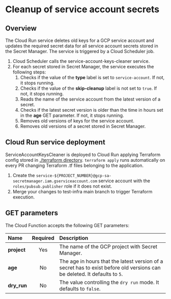 # Cleanup of service account secrets

## Overview

The Cloud Run service deletes old keys for a GCP service account and updates the required secret data for all service account secrets stored in the Secret Manager. The service is triggered by a Cloud Scheduler job.

1. Cloud Scheduler calls the service-account-keys-cleaner service.
2. For each secret stored in Secret Manager, the service executes the following steps:
    1. Checks if the value of the **type** label is set to `service-account`. If not, it stops running.
    2. Checks if the value of the **skip-cleanup** label is not set to `true`. If not, it stops running.
    3. Reads the name of the service account from the latest version of a secret.
    4. Checks if the latest secret version is older than the time in hours set in the **age** GET parameter. If not, it stops running.
    5. Removes old versions of keys for the service account.
    6. Removes old versions of a secret stored in Secret Manager.

## Cloud Run service deployment

ServiceAccountKeysCleaner is deployed to Cloud Run applying Terraform config stored in [./terraform directory](../../terraform). `terraform apply` runs automatically on every PR changing Terraform .tf files belonging to the application.

1. Create the `service-${PROJECT_NUMBER}@gcp-sa-secretmanager.iam.gserviceaccount.com` service account with the `roles/pubsub.publisher` role if it does not exist.
2. Merge your changes to test-infra main branch to trigger Terraform execution.


## GET parameters

The Cloud Function accepts the following GET parameters:

| Name                           | Required | Description                                                           |
| :----------------------------- | :------: | :-------------------------------------------------------------------- |
| **project**                    |    Yes   | The name of the GCP project with Secret Manager.|
| **age**                        |    No    | The age in hours that the latest version of a secret has to exist before old versions can be deleted. It defaults to `5`. |
| **dry_run**                    |    No    | The value controlling the `dry run` mode. It defaults to `false`.|
